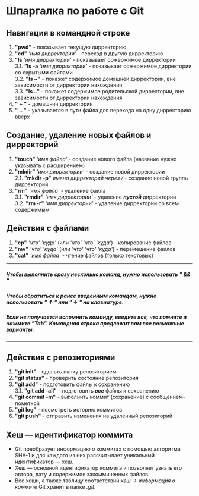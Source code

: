 # Шпаргалка по работе с Git

## Навигация в командной строке
1. **"pwd"** - показывает текущую дирректорию  
2. **"cd"** *'имя дирректории'* - переход в другую дирректорию  
3. **"ls** *'имя дирректории'* - показывает сожержимое дирректории  
3.1. **"ls -a** *'имя дирректории'* - показывает сожержимое дирректории со скрытыми файлами  
3.2. **"ls ~"** - покажет содержимое домашней дирректории, вне зависимости от дирректории нахождения  
3.3. **"ls .."** - покажет содержимое родительской дирректории, вне зависимости от дирректории нахождения  
4. **" ~ "** - домашняя дирректория  
5. **" .. "** - указывается в пути файла для перехода на одну дирректорию вверх  

## Создание, удаление новых файлов и дирректорий
1. **"touch"** *'имя файла'* - создание нового файла (название нужно указывать с расширением)  
2. **"mkdir"** *'имя дирректории'* - создание новой дирректории  
2.1. **"mkdir -p"** *имена дирректорий через /* - создание новой группы дирректорий  
3. **"rm"** *'имя файла'* - удаление файла  
3.1. **"rmdir"** *'имя дирректории'* - удаление __*пустой*__ дирректории  
3.2. **"rm -r"** *'имя дирректории'* - удаление дирректории со всем содержимым  

## Действия с файлами
1. **"cp"** *'что'* *'куда'* (или *'что'* *'что'* *'куда'*) - копирование файлов  
2. **"mv"** *'что'* *'куда'* (или *'что'* *'что'* *'куда'*) - перемещение файлов  
3. **"cat"** *'имя файла'* - чтение файлов (только текстовых)  
---
##### *Чтобы выполнить сразу несколько команд, нужно использовать __" && "__*  
##### *Чтобы обратиться к ранее введенным командам, нужно использовать __" ↑ "__ или __" ↓ "__ на клавиатуре.*  
##### *Если не получается вспомнить команду, введите все, что помните и нажмите __"Tab"__. Командная строка предложит вам все возможные варианты.*  
---
## Действия с репозиториями
1. **"git init"** - сделать папку репозиторием  
2. **"git status"** - проверить состояние репозитория  
3. **"git add"** - подготовить файлы к сохранению  
3.1. **"git add -all"** - подготовить __*все*__ файлы к сохранению
4. **"git commit -m"** - выполнить коммит (сохранение) с сообщением-пометкой
5. **"git log"** - посмотреть историю коммитов
6. **"git push"** - отправить изменения на удаленный репозиторий

## Хеш — идентификатор коммита
- Git преобразует информацию о коммитах с помощью алгоритма SHA-1 и для каждого из них рассчитывает уникальный идентификатор — хеш.
- Хеш — основной идентификатор коммита и позволяет узнать его автора, дату и содержимое закоммиченных файлов.
- Все хеши, а также таблицу соответствий *хеш → информация о коммите* Git хранит в папке *.git*.
